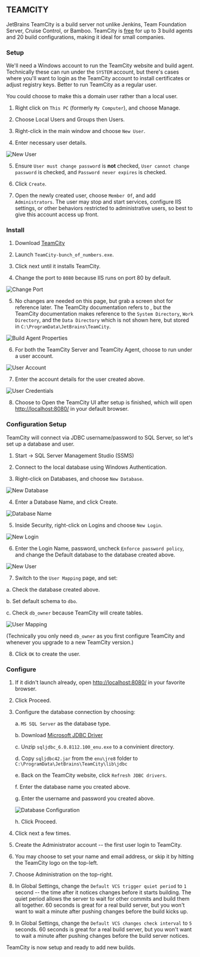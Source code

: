 ## TEAMCITY

JetBrains TeamCity is a build server not unlike Jenkins, Team Foundation Server, Cruise Control, or Bamboo.  TeamCity is [free](https://www.jetbrains.com/teamcity/buy/) for up to 3 build agents and 20 build configurations, making it ideal for small companies.


### Setup

We'll need a Windows account to run the TeamCity website and build agent.  Technically these can run under the `SYSTEM` account, but there's cases where you'll want to login as the TeamCity account to install certificates or adjust registry keys.  Better to run TeamCity as a regular user.

You could choose to make this a domain user rather than a local user.

1. Right click on `This PC` (formerly `My Computer`), and choose Manage.

2. Choose Local Users and Groups then Users.

3. Right-click in the main window and choose `New User`.

4. Enter necessary user details.

  ![New User](images/08-teamcity/1-teamcity-user.png)

5. Ensure `User must change password` is **not** checked, `User cannot change password` is checked, and `Password never expires` is checked.

6. Click `Create`.

7. Open the newly created user, choose `Member Of`, and add `Administrators`.  The user may stop and start services, configure IIS settings, or other behaviors restricted to administrative users, so best to give this account access up front.


### Install


1. Download [TeamCity](https://www.jetbrains.com/teamcity/download/)

2. Launch `TeamCity-bunch_of_numbers.exe`.

3. Click next until it installs TeamCity.

4. Change the port to `8080` because IIS runs on port 80 by default.

  ![Change Port](images/08-teamcity/3-change-port.png)

5. No changes are needed on this page, but grab a screen shot for reference later.  The TeamCity documentation refers to , but the TeamCity documentation makes reference to the `System Directory`, `Work Directory`, and the `Data Directory` which is not shown here, but stored in `C:\ProgramData\JetBrains\TeamCity`.

  ![Build Agent Properties](images/08-teamcity/4-build-agent-properties.png)

6. For both the TeamCity Server and TeamCity Agent, choose to run under a user account.

  ![User Account](images/08-teamcity/5-run-as-user-account.png)

7. Enter the account details for the user created above.

  ![User Credentials](images/08-teamcity/6-user-credentials.png)

8. Choose to Open the TeamCity UI after setup is finished, which will open [http://localhost:8080/](http://localhost:8080/) in your default browser.


### Configuration Setup


TeamCity will connect via JDBC username/password to SQL Server, so let's set up a database and user.

1. Start -> SQL Server Management Studio (SSMS)

2. Connect to the local database using Windows Authentication.

3. Right-click on Databases, and choose `New Database`.

  ![New Database](images/08-teamcity/7-new-database.png)

4. Enter a Database Name, and click Create.

  ![Database Name](images/08-teamcity/8-database-name.png)

5. Inside Security, right-click on Logins and choose `New Login`.

  ![New Login](images/08-teamcity/9-new-login.png)

6. Enter the Login Name, password, uncheck `Enforce password policy`, and change the Default database to the database created above.

  ![New User](images/08-teamcity/10-database-user.png)

7. Switch to the `User Mapping` page, and set:

  a. Check the database created above.

  b. Set default schema to `dbo`.

  c. Check `db_owner` because TeamCity will create tables.

  ![User Mapping](images/08-teamcity/11-database-user-mapping.png)

  (Technically you only need `db_owner` as you first configure TeamCity and whenever you upgrade to a new TeamCity version.)

8. Click `OK` to create the user.


### Configure


1. If it didn't launch already, open [http://localhost:8080/](http://localhost:8080/) in your favorite browser.

2. Click Proceed.

3. Configure the database connection by choosing:

   a. `MS SQL Server` as the database type.

   b. Download [Microsoft JDBC Driver](https://www.microsoft.com/en-us/download/details.aspx?displaylang=en&id=11774)

   c. Unzip `sqljdbc_6.0.8112.100_enu.exe` to a convinient directory.

   d. Copy `sqljdbc42.jar` from the `enu\jre8` folder to `C:\ProgramData\JetBrains\TeamCity\lib\jdbc`

   e. Back on the TeamCity website, click `Refresh JDBC drivers`.

   f. Enter the database name you created above.

   g. Enter the username and password you created above.

   ![Database Configuration](images/08-teamcity/12-database-configuration.png)

   h. Click Proceed.

3. Click next a few times.

4. Create the Administrator account -- the first user login to TeamCity.

5. You may choose to set your name and email address, or skip it by hitting the TeamCity logo on the top-left.

6. Choose Administration on the top-right.

7. In Global Settings, change the `Default VCS trigger quiet period` to `1` second -- the time after it notices changes before it starts building.  The quiet period allows the server to wait for other commits and build them all together.  60 seconds is great for a real build server, but you won't want to wait a minute after pushing changes before the build kicks up.

8. In Global Settings, change the `Default VCS changes check interval` to `5` seconds.  60 seconds is great for a real build server, but you won't want to wait a minute after pushing changes before the build server notices.

TeamCity is now setup and ready to add new builds.
